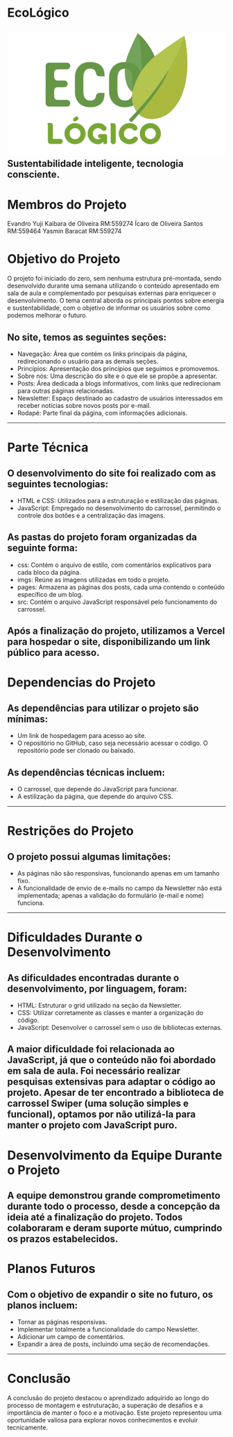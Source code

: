 # EcoLógico 
![Logo do Projeto](./imgs/Logo%20principal.png)
Sustentabilidade inteligente, tecnologia consciente.
---

# Membros do Projeto
Evandro Yuji Kaibara de Oliveira RM:559274
Ícaro de Oliveira Santos RM:559464
Yasmin Baracat RM:559274

# Objetivo do Projeto

O projeto foi iniciado do zero, sem nenhuma estrutura pré-montada, sendo desenvolvido durante uma semana utilizando o conteúdo apresentado em sala de aula e complementado por pesquisas externas para enriquecer o desenvolvimento.
O tema central aborda os principais pontos sobre energia e sustentabilidade, com o objetivo de informar os usuários sobre como podemos melhorar o futuro.
## No site, temos as seguintes seções: 
- Navegação: Área que contém os links principais da página, redirecionando o usuário para as demais seções.
- Princípios: Apresentação dos princípios que seguimos e promovemos.
- Sobre nós: Uma descrição do site e o que ele se propõe a apresentar.
- Posts: Área dedicada a blogs informativos, com links que redirecionam para outras páginas relacionadas.
- Newsletter: Espaço destinado ao cadastro de usuários interessados em receber notícias sobre novos posts por e-mail.
- Rodapé: Parte final da página, com informações adicionais.
---

# Parte Técnica
## O desenvolvimento do site foi realizado com as seguintes tecnologias:
- HTML e CSS: Utilizados para a estruturação e estilização das páginas.
- JavaScript: Empregado no desenvolvimento do carrossel, permitindo o controle dos botões e a centralização das imagens.

## As pastas do projeto foram organizadas da seguinte forma:
- css: Contém o arquivo de estilo, com comentários explicativos para cada bloco da página.
- imgs: Reúne as imagens utilizadas em todo o projeto.
- pages: Armazena as páginas dos posts, cada uma contendo o conteúdo específico de um blog.
- src: Contém o arquivo JavaScript responsável pelo funcionamento do carrossel.


Após a finalização do projeto, utilizamos a Vercel para hospedar o site, disponibilizando um link público para acesso.
---

# Dependencias do Projeto
##  As dependências para utilizar o projeto são mínimas:
- Um link de hospedagem para acesso ao site.
- O repositório no GitHub, caso seja necessário acessar o código. O repositório pode ser clonado ou baixado.
##  As dependências técnicas incluem:
- O carrossel, que depende do JavaScript para funcionar.
- A estilização da página, que depende do arquivo CSS.
---

# Restrições do Projeto
## O projeto possui algumas limitações:
- As páginas não são responsivas, funcionando apenas em um tamanho fixo.
- A funcionalidade de envio de e-mails no campo da Newsletter não está implementada; apenas a validação do formulário (e-mail e nome) funciona.
---

# Dificuldades Durante o Desenvolvimento
## As dificuldades encontradas durante o desenvolvimento, por linguagem, foram:
- HTML: Estruturar o grid utilizado na seção da Newsletter.
- CSS: Utilizar corretamente as classes e manter a organização do código.
- JavaScript: Desenvolver o carrossel sem o uso de bibliotecas externas.


A maior dificuldade foi relacionada ao JavaScript, já que o conteúdo não foi abordado em sala de aula. Foi necessário realizar pesquisas extensivas para adaptar o código ao projeto. Apesar de ter encontrado a biblioteca de carrossel Swiper (uma solução simples e funcional), optamos por não utilizá-la para manter o projeto com JavaScript puro.
---

# Desenvolvimento da Equipe Durante o Projeto

A equipe demonstrou grande comprometimento durante todo o processo, desde a concepção da ideia até a finalização do projeto. Todos colaboraram e deram suporte mútuo, cumprindo os prazos estabelecidos.
---

# Planos Futuros
## Com o objetivo de expandir o site no futuro, os planos incluem:
- Tornar as páginas responsivas.
- Implementar totalmente a funcionalidade do campo Newsletter.
- Adicionar um campo de comentários.
- Expandir a área de posts, incluindo uma seção de recomendações.
---

# Conclusão
A conclusão do projeto destacou o aprendizado adquirido ao longo do processo de montagem e estruturação, a superação de desafios e a importância de manter o foco e a motivação. Este projeto representou uma oportunidade valiosa para explorar novos conhecimentos e evoluir tecnicamente.